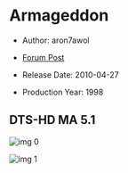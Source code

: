 # Armageddon

* Author: aron7awol

* [Forum Post](https://www.avsforum.com/threads/bass-eq-for-filtered-movies.2995212/post-57770200)

* Release Date: 2010-04-27
* Production Year: 1998

## DTS-HD MA 5.1

![img 0](https://i.imgur.com/1h37dxg.jpg)

![img 1](https://i.imgur.com/MaQFj6f.jpg)

